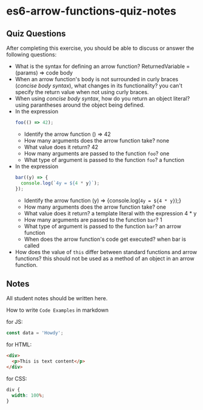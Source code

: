 # es6-arrow-functions-quiz-notes

## Quiz Questions

After completing this exercise, you should be able to discuss or answer the following questions:

- What is the syntax for defining an arrow function?
  ReturnedVariable = (params) => code body
- When an arrow function's body is not surrounded in curly braces (_concise body syntax_), what changes in its functionality?
  you can't specify the return value when not using curly braces.
- When using _concise body syntax_, how do you return an object literal?
  using parantheses around the object being defined.
- In the expression
  ```js
  foo(() => 42);
  ```
  - Identify the arrow function
    () => 42
  - How many arguments does the arrow function take?
    none
  - What value does it return?
    42
  - How many arguments are passed to the function `foo`?
    one
  - What type of argument is passed to the function `foo`?
    a function
- In the expression
  ```js
  bar((y) => {
    console.log(`4y = ${4 * y}`);
  });
  ```
  - Identify the arrow function
    (y) => {console.log(`4y = ${4 * y}`);}
  - How many arguments does the arrow function take?
    one
  - What value does it return?
    a template literal with the expression 4 \* y
  - How many arguments are passed to the function `bar`?
    1
  - What type of argument is passed to the function `bar`?
    an arrow function
  - When does the arrow function's code get executed?
    when bar is called
- How does the value of `this` differ between standard functions and arrow functions?
  this should not be used as a method of an object in an arrow function.

## Notes

All student notes should be written here.

How to write `Code Examples` in markdown

for JS:

```javascript
const data = 'Howdy';
```

for HTML:

```html
<div>
  <p>This is text content</p>
</div>
```

for CSS:

```css
div {
  width: 100%;
}
```
